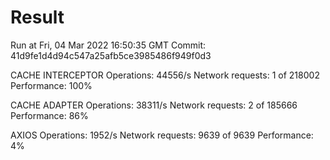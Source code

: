 # Result

Run at Fri, 04 Mar 2022 16:50:35 GMT
Commit: 41d9fe1d4d94c547a25afb5ce3985486f949f0d3


CACHE INTERCEPTOR
Operations: 44556/s
Network requests: 1 of 218002
Performance: 100%

CACHE ADAPTER
Operations: 38311/s
Network requests: 2 of 185666
Performance: 86%

AXIOS
Operations: 1952/s
Network requests: 9639 of 9639
Performance: 4%
